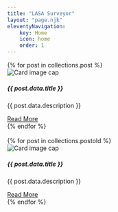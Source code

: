 ```yaml
---
title: "LASA Surveyor"
layout: "page.njk"
eleventyNavigation:
    key: Home
    icon: home
    order: 1
---
```

<div class="container post-list">
<div class="card-deck">
{% for post in collections.post %}
<div class="card">
<img class="card-img-top thumbnail-preview" src="{{ post.data.thumbnail | url }}" alt="Card image cap">
<div class="card-body">
    <h5 class="card-title">{{ post.data.title }}</h5>
    <p class="card-text">{{ post.data.description }}</p>
    <a href="{{ post.url | url }}" class="btn btn-primary rounded">Read More</a>
</div>
</div>
{% endfor %}
</div>
</div>
<br>
<div class="container post-list">
<div class="card-columns">
{% for post in collections.postold %}
<div class="card">
<img class="card-img-top thumbnail-preview" src="{{ post.data.thumbnail | url }}" alt="Card image cap">
<div class="card-body">
    <h5 class="card-title">{{ post.data.title }}</h5>
    <p class="card-text">{{ post.data.description }}</p>
    <a href="{{ post.url | url }}" class="btn btn-primary rounded">Read More</a>
</div>
</div>
{% endfor %}
</div>
</div>